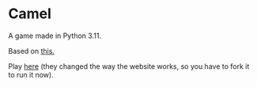 # Camel
A game made in Python 3.11.

Based on [this.](https://www.atariarchives.org/morebasicgames/showpage.php?page=24)

Play [here](https://replit.com/@BrianFlannory/Camel?v=1) (they changed the way the website works, so you have to fork it to run it now).
